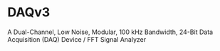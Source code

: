 # DAQv3
A Dual-Channel, Low Noise, Modular, 100 kHz Bandwidth, 24-Bit Data Acquisition (DAQ) Device / FFT Signal Analyzer
